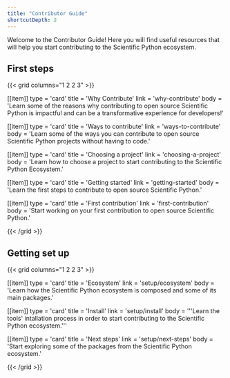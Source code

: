 ```yaml
---
title: "Contributor Guide"
shortcutDepth: 2
---
```


Welcome to the Contributor Guide! Here you will find useful resources that will help you start contributing to the Scientific Python ecosystem.

## First steps

{{< grid columns="1 2 2 3" >}}

[[item]]
type = 'card'
title = 'Why Contribute'
link = 'why-contribute'
body = 'Learn some of the reasons why contributing to open source Scientific Python is impactful and can be a transformative experience for developers!'

[[item]]
type = 'card'
title = 'Ways to contribute'
link = 'ways-to-contribute'
body = 'Learn some of the ways you can contribute to open source Scientific Python projects without having to code.'

[[item]]
type = 'card'
title = 'Choosing a project'
link = 'choosing-a-project'
body = 'Learn how to choose a project to start contributing to the Scientific Python Ecosystem.'

[[item]]
type = 'card'
title = 'Getting started'
link = 'getting-started'
body = 'Learn the first steps to contribute to open source Scientific Python.'

[[item]]
type = 'card'
title = 'First contribution'
link = 'first-contribution'
body = 'Start working on your first contribution to open source Scientific Python.'

{{< /grid >}}

## Getting set up

{{< grid columns="1 2 2 3" >}}

[[item]]
type = 'card'
title = 'Ecosystem'
link = 'setup/ecosystem'
body = 'Learn how the Scientific Python ecosystem is composed and some of its main packages.'

[[item]]
type = 'card'
title = 'Install'
link = 'setup/install'
body = '''Learn the tools' intallation process in order to start contributing to the Scientific Python ecosystem.'''

[[item]]
type = 'card'
title = 'Next steps'
link = 'setup/next-steps'
body = 'Start exploring some of the packages from the Scientific Python ecosystem.'

{{< /grid >}}

